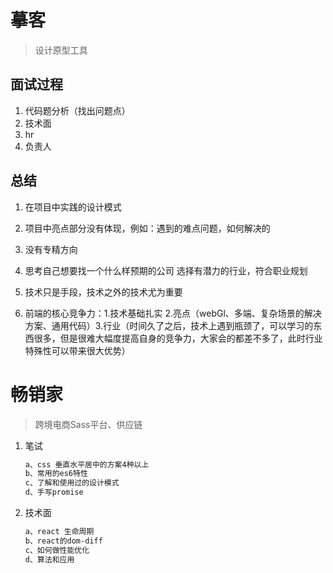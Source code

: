 # 摹客

>设计原型工具

## 面试过程

1. 代码题分析（找出问题点）
2. 技术面
3. hr
4. 负责人

## 总结

1. 在项目中实践的设计模式
2. 项目中亮点部分没有体现，例如：遇到的难点问题，如何解决的
3. 没有专精方向

4. 思考自己想要找一个什么样预期的公司
   选择有潜力的行业，符合职业规划
5. 技术只是手段，技术之外的技术尤为重要
6. 前端的核心竞争力：1.技术基础扎实 2.亮点（webGl、多端、复杂场景的解决方案、通用代码）3.行业（时间久了之后，技术上遇到瓶颈了，可以学习的东西很多，但是很难大幅度提高自身的竞争力，大家会的都差不多了，此时行业特殊性可以带来很大优势）

# 畅销家

>跨境电商Sass平台、供应链

1. 笔试

   ```md
   a、css 垂直水平居中的方案4种以上
   b、常用的es6特性
   c、了解和使用过的设计模式
   d、手写promise
   ```

2. 技术面

   ```md
   a、react 生命周期
   b、react的dom-diff
   c、如何做性能优化
   d、算法和应用
   ```
